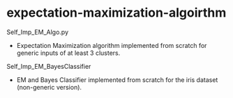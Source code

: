 # expectation-maximization-algoirthm

Self_Imp_EM_Algo.py
- Expectation Maximization algorithm implemented from scratch for generic inputs of at least 3 clusters.

Self_Imp_EM_BayesClassifier
- EM and Bayes Classifier implemented from scratch for the iris dataset (non-generic version).
